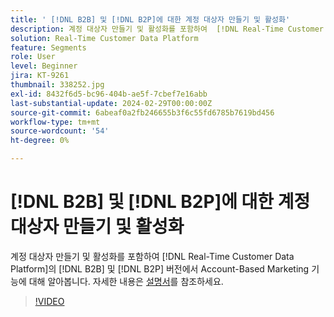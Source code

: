 ```yaml
---
title: ' [!DNL B2B] 및 [!DNL B2P]에 대한 계정 대상자 만들기 및 활성화'
description: 계정 대상자 만들기 및 활성화를 포함하여  [!DNL Real-Time Customer Data Platform]의  [!DNL B2B]  및 [!DNL B2P] 에디션에서 Account-Based Marketing 기능에 대해 알아봅니다.
solution: Real-Time Customer Data Platform
feature: Segments
role: User
level: Beginner
jira: KT-9261
thumbnail: 338252.jpg
exl-id: 8432f6d5-bc96-404b-ae5f-7cbef7e16abb
last-substantial-update: 2024-02-29T00:00:00Z
source-git-commit: 6abeaf0a2fb246655b3f6c55fd6785b7619bd456
workflow-type: tm+mt
source-wordcount: '54'
ht-degree: 0%

---
```


# [!DNL B2B] 및 [!DNL B2P]에 대한 계정 대상자 만들기 및 활성화

계정 대상자 만들기 및 활성화를 포함하여 [!DNL Real-Time Customer Data Platform]의 [!DNL B2B] 및 [!DNL B2P] 버전에서 Account-Based Marketing 기능에 대해 알아봅니다. 자세한 내용은 [설명서](https://experienceleague.adobe.com/docs/experience-platform/segmentation/ui/account-audiences.html)를 참조하세요.

>[!VIDEO](https://video.tv.adobe.com/v/338252?learn=on&enablevpops)

